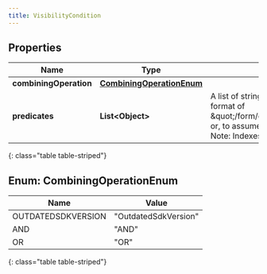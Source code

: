 ```yaml
---
title: VisibilityCondition
---
```


## Properties

| Name | Type | Description | Notes |
| ------------ | ------------- | ------------- | ------------- |
| **combiningOperation** | [**CombiningOperationEnum**](#CombiningOperationEnum) |  |  [optional] |
| **predicates** | **List&lt;Object&gt;** | A list of strings, each representing the location in the form of the Answer Option to depend on. In the format of \&quot;/form/questionGroup/{questionGroupIndex}/question/{questionIndex}/answer/{answerIndex}\&quot; or, to assume the current question group, \&quot;../question/{questionIndex}/answer/{answerIndex}\&quot;. Note: Indexes are zero-based |  [optional] |
{: class="table table-striped"}


<a name="CombiningOperationEnum"></a>

## Enum: CombiningOperationEnum

| Name | Value |
| ---- | ----- |
| OUTDATEDSDKVERSION | &quot;OutdatedSdkVersion&quot; |
| AND | &quot;AND&quot; |
| OR | &quot;OR&quot; |
{: class="table table-striped"}


